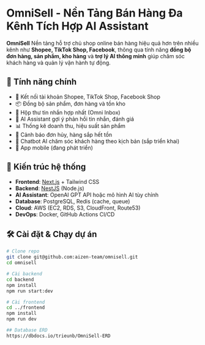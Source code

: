 # OmniSell - Nền Tảng Bán Hàng Đa Kênh Tích Hợp AI Assistant

**OmniSell** Nền tảng hỗ trợ chủ shop online bán hàng hiệu quả hơn trên nhiều kênh như **Shopee, TikTok Shop, Facebook**, thông qua tính năng **đồng bộ đơn hàng, sản phẩm, kho hàng** và **trợ lý AI thông minh** giúp chăm sóc khách hàng và quản lý vận hành tự động.

## 🚀 Tính năng chính

- 🔗 Kết nối tài khoản Shopee, TikTok Shop, Facebook Shop
- 📦 Đồng bộ sản phẩm, đơn hàng và tồn kho
- 💬 Hộp thư tin nhắn hợp nhất (Omni Inbox)
- 🤖 AI Assistant gợi ý phản hồi tin nhắn, đánh giá
- 📊 Thống kê doanh thu, hiệu suất sản phẩm
- 🔔 Cảnh báo đơn hủy, hàng sắp hết tồn
- 🧠 Chatbot AI chăm sóc khách hàng theo kịch bản (sắp triển khai)
- 📱 App mobile (đang phát triển)

## 🧩 Kiến trúc hệ thống

- **Frontend**: [Next.js](https://nextjs.org/) + Tailwind CSS
- **Backend**: [NestJS](https://nestjs.com/) (Node.js)
- **AI Assistant**: OpenAI GPT API hoặc mô hình AI tùy chỉnh
- **Database**: PostgreSQL, Redis (cache, queue)
- **Cloud**: AWS (EC2, RDS, S3, CloudFront, Route53)
- **DevOps**: Docker, GitHub Actions CI/CD

## 🛠️ Cài đặt & Chạy dự án

```bash
# Clone repo
git clone git@github.com:aizen-team/omnisell.git
cd omnisell

# Cài backend
cd backend
npm install
npm run start:dev

# Cài frontend
cd ../frontend
npm install
npm run dev

## Database ERD
https://dbdocs.io/trieunb/OmniSell-ERD